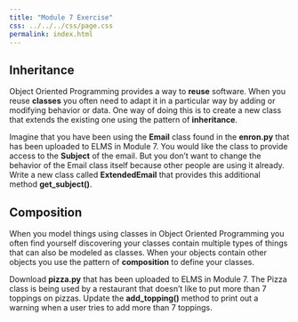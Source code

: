 ```yaml
---
title: "Module 7 Exercise"
css: ../../../css/page.css
permalink: index.html
---
```


## Inheritance

Object Oriented Programming provides a way to __reuse__ software. When you reuse __classes__ you often need to adapt it in a particular way by adding or modifying behavior or data. One way of doing this is to create a new class that extends the existing one using the pattern of __inheritance__.

Imagine that you have been using the __Email__ class found in the __enron.py__ that has been uploaded to ELMS in Module 7. You would like the class to provide access to the __Subject__ of the email. But you don’t want to change the behavior of the Email class itself because other people are using it already. Write a new class called __ExtendedEmail__ that provides this additional method __get_subject()__.

## Composition

When you model things using classes in Object Oriented Programming you often find yourself discovering your classes contain multiple types of things that can also be modeled as classes. When your objects contain other objects you use the pattern of __composition__ to define your classes.

Download __pizza.py__ that has been uploaded to ELMS in Module 7. The Pizza class is being used by a restaurant that doesn’t like to put more than 7 toppings on pizzas. Update the __add_topping()__ method to print out a warning when a user tries to add more than 7 toppings.
